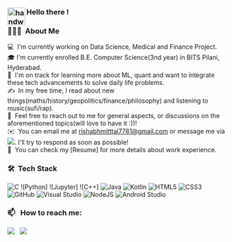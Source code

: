 


### <img alt="handwavegif" src="https://user-images.githubusercontent.com/39513876/112366216-8cfe7400-8cfe-11eb-8116-7d3dbae20e97.gif" width='40' align="left"/> Hello there !
### 👨🏻‍💻 &nbsp;About Me
💻 &nbsp;I'm currently working on Data Science, Medical and Finance Project.\
🎓&nbsp;I'm currently enrolled B.E. Computer Science(3nd year) in BITS Pilani, Hyderabad.\
🌱 &nbsp;I'm on track for learning more about ML, quant and want to integrate these tech advancements to solve daily life problems.\
✍️ &nbsp;In my free time, I read about new things(maths/history/geopolitics/finance/philosophy) and listening to music(sufi/rap).\
💬 &nbsp;Feel free to reach out to me for general aspects, or discussions on the aforementioned topics(will love to have it :))!\
✉️ &nbsp;You can email me at rishabhmitttal7781@gmail.com or message me via <a href="https://www.linkedin.com/in/rishabh-mittal-66245a229//"><img src="https://img.shields.io/badge/linkedin-%230077B5.svg?style=for-the-badge&logo=linkedin&logoColor=white"/></a>. I'll try to respond as soon as possible!\
📄 &nbsp;You can check my [Resume] for more details about work experience.


### 🛠 &nbsp;Tech Stack
![C](https://img.shields.io/badge/c-%2300599C.svg?style=for-the-badge&logo=c&logoColor=white)
![Python]
![Jupyter]
![C++]
![Java](https://img.shields.io/badge/java-%23ED8B00.svg?style=for-the-badge&logo=java&logoColor=white)
![Kotlin](https://img.shields.io/badge/kotlin-%237F52FF.svg?style=for-the-badge&logo=kotlin&logoColor=white)
![HTML5](https://img.shields.io/badge/html5-%23E34F26.svg?style=for-the-badge&logo=html5&logoColor=white)
![CSS3](https://img.shields.io/badge/css3-%231572B6.svg?style=for-the-badge&logo=css3&logoColor=white)
![GitHub](https://img.shields.io/badge/github-%23121011.svg?style=for-the-badge&logo=github&logoColor=white)
![Visual Studio](https://img.shields.io/badge/Visual%20Studio-5C2D91.svg?style=for-the-badge&logo=visual-studio&logoColor=white)
![NodeJS](https://img.shields.io/badge/node.js-6DA55F?style=for-the-badge&logo=node.js&logoColor=white)
![Android Studio](https://img.shields.io/badge/Android%20Studio-3DDC84.svg?style=for-the-badge&logo=android-studio&logoColor=white)


### 📫 &nbsp; How to reach me:


<a href="https://www.linkedin.com/in/rishabh-mittal-66245a229//"><img src="https://img.shields.io/badge/linkedin-%230077B5.svg?style=for-the-badge&logo=linkedin&logoColor=white"/></a> &nbsp;
<a href="mailto:rishabhmittal7781@gmail.com"><img src="https://img.shields.io/badge/Gmail-D14836?style=for-the-badge&logo=gmail&logoColor=white" /></a> &nbsp;
&nbsp;
<!--
**NOOBBITS/NOOBBITS** is a ✨ _special_ ✨ repository because its `README.md` (this file) appears on your GitHub profile.

Here are some ideas to get you started:

- 🔭 I’m currently working on ...
- 🌱 I’m currently learning ...
- 👯 I’m looking to collaborate on ...
- 🤔 I’m looking for help with ...
- 💬 Ask me about ...
- 📫 How to reach me: ...
- 😄 Pronouns: ...
- ⚡ Fun fact: ...
-->







